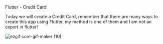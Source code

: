 Flutter - Credit Card

Today we will create a Credit Card, remember that there are many ways to create this app using Flutter, my method is one of them and I am not an expert in flutter!

![ezgif com-gif-maker (10)](https://user-images.githubusercontent.com/76742671/114863040-e9354f00-9df7-11eb-923b-f72ed37de2a8.gif)

